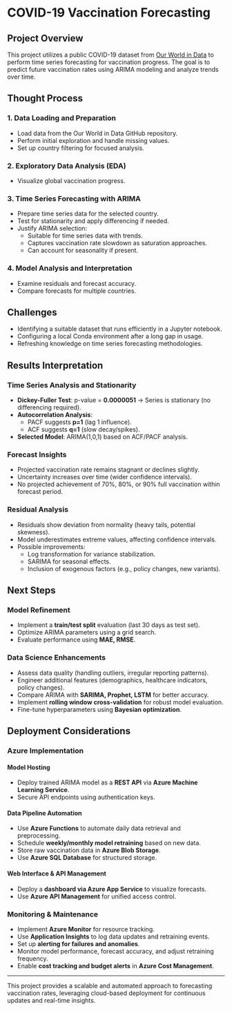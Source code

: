 # COVID-19 Vaccination Forecasting

## Project Overview
This project utilizes a public COVID-19 dataset from [Our World in Data](https://github.com/owid/covid-19-data/tree/master/public/data/vaccinations) to perform time series forecasting for vaccination progress. The goal is to predict future vaccination rates using ARIMA modeling and analyze trends over time.

## Thought Process

### 1. Data Loading and Preparation
- Load data from the Our World in Data GitHub repository.
- Perform initial exploration and handle missing values.
- Set up country filtering for focused analysis.

### 2. Exploratory Data Analysis (EDA)
- Visualize global vaccination progress.

### 3. Time Series Forecasting with ARIMA
- Prepare time series data for the selected country.
- Test for stationarity and apply differencing if needed.
- Justify ARIMA selection:
  - Suitable for time series data with trends.
  - Captures vaccination rate slowdown as saturation approaches.
  - Can account for seasonality if present.

### 4. Model Analysis and Interpretation
- Examine residuals and forecast accuracy.
- Compare forecasts for multiple countries.

## Challenges
- Identifying a suitable dataset that runs efficiently in a Jupyter notebook.
- Configuring a local Conda environment after a long gap in usage.
- Refreshing knowledge on time series forecasting methodologies.

## Results Interpretation

### Time Series Analysis and Stationarity
- **Dickey-Fuller Test**: p-value = **0.0000051** → Series is stationary (no differencing required).
- **Autocorrelation Analysis**:
  - PACF suggests **p=1** (lag 1 influence).
  - ACF suggests **q=1** (slow decay/spikes).
- **Selected Model**: ARIMA(1,0,1) based on ACF/PACF analysis.

### Forecast Insights
- Projected vaccination rate remains stagnant or declines slightly.
- Uncertainty increases over time (wider confidence intervals).
- No projected achievement of 70%, 80%, or 90% full vaccination within forecast period.

### Residual Analysis
- Residuals show deviation from normality (heavy tails, potential skewness).
- Model underestimates extreme values, affecting confidence intervals.
- Possible improvements:
  - Log transformation for variance stabilization.
  - SARIMA for seasonal effects.
  - Inclusion of exogenous factors (e.g., policy changes, new variants).

## Next Steps
### Model Refinement
- Implement a **train/test split** evaluation (last 30 days as test set).
- Optimize ARIMA parameters using a grid search.
- Evaluate performance using **MAE, RMSE**.

### Data Science Enhancements
- Assess data quality (handling outliers, irregular reporting patterns).
- Engineer additional features (demographics, healthcare indicators, policy changes).
- Compare ARIMA with **SARIMA, Prophet, LSTM** for better accuracy.
- Implement **rolling window cross-validation** for robust model evaluation.
- Fine-tune hyperparameters using **Bayesian optimization**.

## Deployment Considerations
### Azure Implementation
#### **Model Hosting**
- Deploy trained ARIMA model as a **REST API** via **Azure Machine Learning Service**.
- Secure API endpoints using authentication keys.

#### **Data Pipeline Automation**
- Use **Azure Functions** to automate daily data retrieval and preprocessing.
- Schedule **weekly/monthly model retraining** based on new data.
- Store raw vaccination data in **Azure Blob Storage**.
- Use **Azure SQL Database** for structured storage.

#### **Web Interface & API Management**
- Deploy a **dashboard via Azure App Service** to visualize forecasts.
- Use **Azure API Management** for unified access control.

### Monitoring & Maintenance
- Implement **Azure Monitor** for resource tracking.
- Use **Application Insights** to log data updates and retraining events.
- Set up **alerting for failures and anomalies**.
- Monitor model performance, forecast accuracy, and adjust retraining frequency.
- Enable **cost tracking and budget alerts** in **Azure Cost Management**.

---
This project provides a scalable and automated approach to forecasting vaccination rates, leveraging cloud-based deployment for continuous updates and real-time insights.

